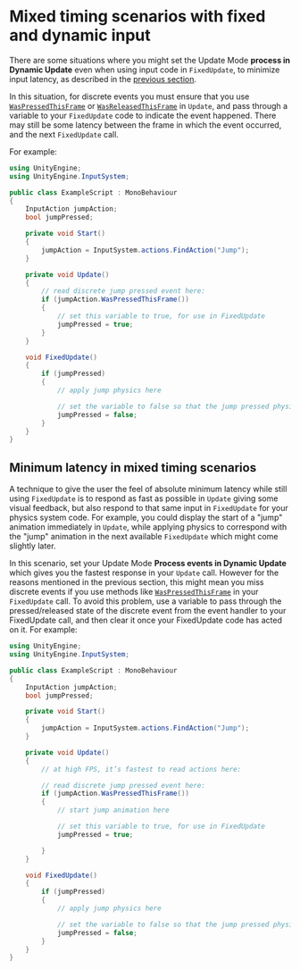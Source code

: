 # Mixed timing scenarios with fixed and dynamic input

There are some situations where you might set the Update Mode **process in Dynamic Update** even when using input code in `FixedUpdate`, to minimize input latency, as described in the [previous section](./timing-optimize-fixed-update.md).

In this situation, for discrete events you must ensure that you use  [`WasPressedThisFrame`](../api/UnityEngine.InputSystem.InputAction.html#UnityEngine_InputSystem_InputAction_WasPressedThisFrame_) or [`WasReleasedThisFrame`](../api/UnityEngine.InputSystem.InputAction.html#UnityEngine_InputSystem_InputAction_WasReleasedThisFrame_) in `Update`, and pass through a variable to your `FixedUpdate` code to indicate the event happened. There may still be some latency between the frame in which the event occurred, and the next `FixedUpdate` call.

For example:

```c#
using UnityEngine;
using UnityEngine.InputSystem;

public class ExampleScript : MonoBehaviour
{
    InputAction jumpAction;
    bool jumpPressed;

    private void Start()
    {
        jumpAction = InputSystem.actions.FindAction("Jump");
    }

    private void Update()
    {
        // read discrete jump pressed event here:
        if (jumpAction.WasPressedThisFrame())
        {
            // set this variable to true, for use in FixedUpdate
            jumpPressed = true;
        }
    }

    void FixedUpdate()
    {
        if (jumpPressed)
        {
            // apply jump physics here

            // set the variable to false so that the jump pressed physics are only applied once
            jumpPressed = false;
        }
    }
}
```

## Minimum latency in mixed timing scenarios

A technique to give the user the feel of absolute minimum latency while still using `FixedUpdate` is to respond as fast as possible in `Update` giving some visual feedback, but also respond to that same input in `FixedUpdate` for your physics system code. For example, you could display the start of a "jump" animation immediately in `Update`, while applying physics to correspond with the "jump" animation in the next available `FixedUpdate` which might come slightly later.

In this scenario, set your Update Mode **Process events in Dynamic Update** which gives you the fastest response in your `Update` call. However for the reasons mentioned in the previous section, this might mean you miss discrete events if you use methods like [`WasPressedThisFrame`](../api/UnityEngine.InputSystem.InputAction.html#UnityEngine_InputSystem_InputAction_WasPressedThisFrame_) in your `FixedUpdate` call. To avoid this problem, use a variable to pass through the pressed/released state of the discrete event from the event handler to your FixedUpdate call, and then clear it once your FixedUpdate code has acted on it. For example:

```c#
using UnityEngine;
using UnityEngine.InputSystem;

public class ExampleScript : MonoBehaviour
{
    InputAction jumpAction;
    bool jumpPressed;

    private void Start()
    {
        jumpAction = InputSystem.actions.FindAction("Jump");
    }

    private void Update()
    {
        // at high FPS, it’s fastest to read actions here:

        // read discrete jump pressed event here:
        if (jumpAction.WasPressedThisFrame())
        {
            // start jump animation here

            // set this variable to true, for use in FixedUpdate
            jumpPressed = true;

        }
    }

    void FixedUpdate()
    {
        if (jumpPressed)
        {
            // apply jump physics here

            // set the variable to false so that the jump pressed physics are only applied once
            jumpPressed = false;
        }
    }
}
```
